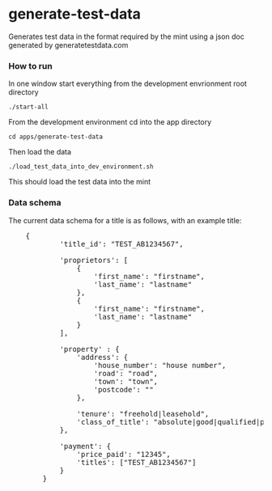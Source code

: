 generate-test-data
==================

Generates test data in the format required by the mint using a json doc generated by generatetestdata.com

### How to run

In one window start everything from the development envrionment root directory

```
./start-all
```

From the development environment cd into the app directory

```
cd apps/generate-test-data
```

Then load the data

```
./load_test_data_into_dev_environment.sh
```

This should load the test data into the mint

### Data schema

The current data schema for a title is as follows, with an example title:

<pre>
	{
            'title_id': "TEST_AB1234567",

            'proprietors': [
                {
                    'first_name': "firstname",
                    'last_name': "lastname"
                },
                {
                    'first_name': "firstname",
                    'last_name': "lastname"
                }
            ],

            'property' : {
                'address': {
                    'house_number': "house number",
                    'road': "road",
                    'town': "town",
                    'postcode': "<a postcode>"
                },

                'tenure': "freehold|leasehold",
                'class_of_title': "absolute|good|qualified|possesory"
            },

            'payment': {
                'price_paid': "12345",
                'titles': ["TEST_AB1234567"]
            }
        }
</pre>
